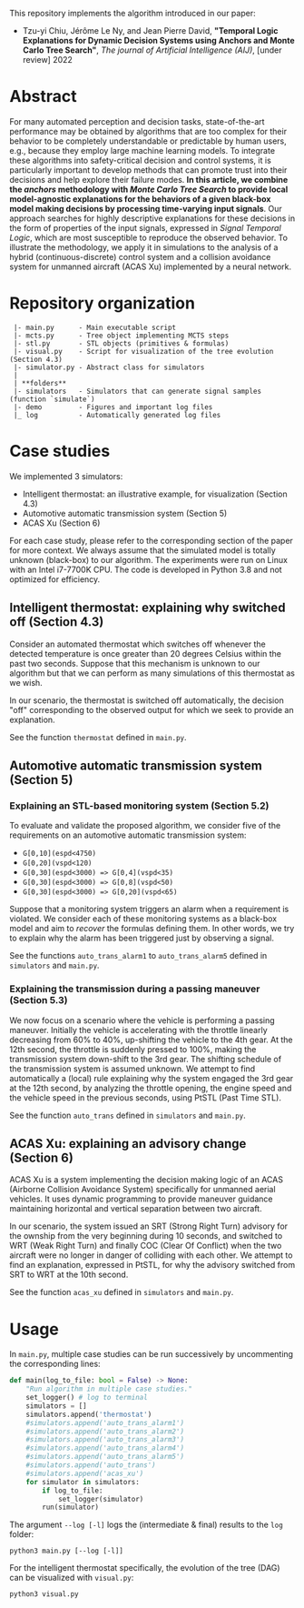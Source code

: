 This repository implements the algorithm introduced in our paper:
- Tzu-yi Chiu, Jérôme Le Ny, and Jean Pierre David, 
**"Temporal Logic Explanations for Dynamic Decision Systems using 
Anchors and Monte Carlo Tree Search"**, 
*The journal of Artificial Intelligence (AIJ)*, 
[under review] 2022

# Abstract

For many automated perception and decision tasks, state-of-the-art 
performance may be obtained by algorithms that are too complex for 
their behavior to be completely understandable or predictable by human 
users, e.g., because they employ large machine learning models.
To integrate these algorithms into safety-critical decision and control 
systems, it is particularly important to develop methods that can 
promote trust into their decisions and help explore their failure modes.
**In this article, we combine the *anchors* methodology with 
*Monte Carlo Tree Search* to provide local model-agnostic explanations 
for the behaviors of a given black-box model making decisions by 
processing time-varying input signals**. 
Our approach searches for highly descriptive explanations for these 
decisions in the form of properties of the input signals, expressed in 
*Signal Temporal Logic*, which are most susceptible to reproduce the 
observed behavior. 
To illustrate the methodology, we apply it in simulations to the 
analysis of a hybrid (continuous-discrete) control system and a 
collision avoidance system for unmanned aircraft (ACAS Xu) implemented 
by a neural network.

# Repository organization

```
 |- main.py      - Main executable script
 |- mcts.py      - Tree object implementing MCTS steps 
 |- stl.py       - STL objects (primitives & formulas)
 |- visual.py    - Script for visualization of the tree evolution (Section 4.3) 
 |- simulator.py - Abstract class for simulators
 |
 | **folders**
 |- simulators   - Simulators that can generate signal samples (function `simulate`)
 |- demo         - Figures and important log files
 |_ log          - Automatically generated log files
```

# Case studies

We implemented 3 simulators:
- Intelligent thermostat: an illustrative example, for visualization (Section 4.3)
- Automotive automatic transmission system (Section 5)
- ACAS Xu (Section 6)

For each case study, please refer to the corresponding section of the 
paper for more context.
We always assume that the simulated model is totally unknown (black-box) 
to our algorithm. 
The experiments were run on Linux with an Intel i7-7700K CPU.
The code is developed in Python 3.8 and not optimized for efficiency.

## Intelligent thermostat: explaining why switched off (Section 4.3)

Consider an automated thermostat which switches off whenever the 
detected temperature is once greater than 20 degrees Celsius within 
the past two seconds. 
Suppose that this mechanism is unknown to our algorithm but that we can 
perform as many simulations of this thermostat as we wish. 

In our scenario, the thermostat is switched off automatically, the 
decision "off" corresponding to the observed output for which we seek 
to provide an explanation.

See the function `thermostat` defined in `main.py`.

## Automotive automatic transmission system (Section 5)

### Explaining an STL-based monitoring system (Section 5.2)

To evaluate and validate the proposed algorithm, we consider five of 
the requirements on an automotive automatic transmission system:
- `G[0,10](espd<4750)` 
- `G[0,20](vspd<120)`
- `G[0,30](espd<3000) => G[0,4](vspd<35)`
- `G[0,30](espd<3000) => G[0,8](vspd<50)`
- `G[0,30](espd<3000) => G[0,20](vspd<65)`

Suppose that a monitoring system triggers an alarm when a requirement is 
violated. 
We consider each of these monitoring systems as a black-box model and 
aim to *recover* the formulas defining them.
In other words, we try to explain why the alarm has been triggered just 
by observing a signal. 

See the functions `auto_trans_alarm1` to `auto_trans_alarm5` defined in 
`simulators` and `main.py`.

### Explaining the transmission during a passing maneuver (Section 5.3)

We now focus on a scenario where the vehicle is performing a passing 
maneuver. 
Initially the vehicle is accelerating with the throttle linearly 
decreasing from 60% to 40%, up-shifting the vehicle to the 4th gear. 
At the 12th second, the throttle is suddenly pressed to 100%,
making the transmission system down-shift to the 3rd gear.
The shifting schedule of the transmission system is assumed unknown. 
We attempt to find automatically a (local) rule explaining why the 
system engaged the 3rd gear at the 12th second, by analyzing the 
throttle opening, the engine speed and the vehicle speed in the 
previous seconds, using PtSTL (Past Time STL).

See the function `auto_trans` defined in `simulators` and `main.py`.

## ACAS Xu: explaining an advisory change (Section 6)

ACAS Xu is a system implementing the decision making logic of an ACAS 
(Airborne Collision Avoidance System) specifically for unmanned aerial 
vehicles. 
It uses dynamic programming to provide maneuver guidance maintaining 
horizontal and vertical separation between two aircraft.

In our scenario, the system issued an SRT (Strong Right Turn) advisory 
for the ownship from the very beginning during 10 seconds, and switched 
to WRT (Weak Right Turn) and finally COC (Clear Of Conflict) when the 
two aircraft were no longer in danger of colliding with each other. 
We attempt to find an explanation, expressed in PtSTL, for why the 
advisory switched from SRT to WRT at the 10th second.

See the function `acas_xu` defined in `simulators` and `main.py`.

# Usage

In `main.py`, multiple case studies can be run successively by 
uncommenting the corresponding lines:
```python
def main(log_to_file: bool = False) -> None:
    "Run algorithm in multiple case studies."
    set_logger() # log to terminal
    simulators = []
    simulators.append('thermostat')
    #simulators.append('auto_trans_alarm1')
    #simulators.append('auto_trans_alarm2')
    #simulators.append('auto_trans_alarm3')
    #simulators.append('auto_trans_alarm4')
    #simulators.append('auto_trans_alarm5')
    #simulators.append('auto_trans')
    #simulators.append('acas_xu')
    for simulator in simulators:
        if log_to_file:
            set_logger(simulator)
        run(simulator)
```

The argument `--log [-l]` logs the (intermediate & final)
results to the `log` folder:
```
python3 main.py [--log [-l]]
```

For the intelligent thermostat specifically, the evolution of the tree 
(DAG) can be visualized with `visual.py`:
```
python3 visual.py
```
